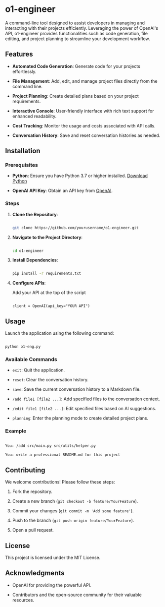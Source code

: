 # o1-engineer

A command-line tool designed to assist developers in managing and interacting with their projects efficiently. Leveraging the power of OpenAI's API, o1-engineer provides functionalities such as code generation, file editing, and project planning to streamline your development workflow.

## Features

- **Automated Code Generation**: Generate code for your projects effortlessly.

- **File Management**: Add, edit, and manage project files directly from the command line.

- **Project Planning**: Create detailed plans based on your project requirements.

- **Interactive Console**: User-friendly interface with rich text support for enhanced readability.

- **Cost Tracking**: Monitor the usage and costs associated with API calls.

- **Conversation History**: Save and reset conversation histories as needed.

## Installation

### Prerequisites

- **Python**: Ensure you have Python 3.7 or higher installed. [Download Python](https://www.python.org/downloads/)

- **OpenAI API Key**: Obtain an API key from [OpenAI](https://platform.openai.com/).

### Steps

1. **Clone the Repository**:

   ```bash

   git clone https://github.com/yourusername/o1-engineer.git

   ```

2. **Navigate to the Project Directory**:

   ```bash

   cd o1-engineer

   ```

3. **Install Dependencies**:

   ```bash

   pip install -r requirements.txt

   ```

4. **Configure APIs**:

   Add your API at the top of the script

   ```

   client = OpenAI(api_key="YOUR API")

   ```

## Usage

Launch the application using the following command:

```bash

python o1-eng.py

```

### Available Commands

- `exit`: Quit the application.

- `reset`: Clear the conversation history.

- `save`: Save the current conversation history to a Markdown file.

- `/add file1 [file2 ...]`: Add specified files to the conversation context.

- `/edit file1 [file2 ...]`: Edit specified files based on AI suggestions.

- `planning`: Enter the planning mode to create detailed project plans.

### Example

```bash

You: /add src/main.py src/utils/helper.py

You: write a professional README.md for this project

```

## Contributing

We welcome contributions! Please follow these steps:

1. Fork the repository.

2. Create a new branch (`git checkout -b feature/YourFeature`).

3. Commit your changes (`git commit -m 'Add some feature'`).

4. Push to the branch (`git push origin feature/YourFeature`).

5. Open a pull request.

## License

This project is licensed under the MIT License.

## Acknowledgments

- OpenAI for providing the powerful API.

- Contributors and the open-source community for their valuable resources.
